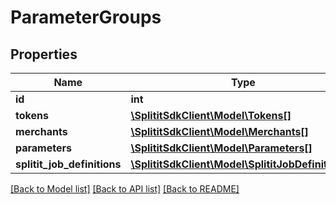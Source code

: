 # ParameterGroups

## Properties
Name | Type | Description | Notes
------------ | ------------- | ------------- | -------------
**id** | **int** |  | 
**tokens** | [**\SplititSdkClient\Model\Tokens[]**](Tokens.md) |  | [optional] 
**merchants** | [**\SplititSdkClient\Model\Merchants[]**](Merchants.md) |  | [optional] 
**parameters** | [**\SplititSdkClient\Model\Parameters[]**](Parameters.md) |  | [optional] 
**splitit_job_definitions** | [**\SplititSdkClient\Model\SplititJobDefinitions[]**](SplititJobDefinitions.md) |  | [optional] 

[[Back to Model list]](../README.md#documentation-for-models) [[Back to API list]](../README.md#documentation-for-api-endpoints) [[Back to README]](../README.md)


